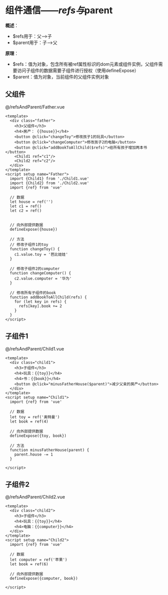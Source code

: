 # 组件通信——$refs与$parent



**概述**：

* $refs用于：父-->子
* $parent用于：子-->父

**原理**：

* $refs：值为对象，包含所有被ref属性标识的dom元素或组件实例，父组件需要访问子组件的数据需要子组件进行授权（使用defineExpose）
* $parent：值为对象，当前组件的父组件实例对象



## 父组件

@/refsAndParent/Father.vue

```vue
<template>
  <div class="father">
    <h3>父组件</h3>
    <h4>房产： {{house}}</h4>
    <button @click="changeToy">修改孩子1的玩具</button>
    <button @click="changeComputer">修改孩子2的电脑</button>
    <button @click="addBookToAllChild($refs)">给所有孩子增加两本书</button>
    <Child1 ref="c1"/>
    <Child2 ref="c2"/>
  </div>
</template>
<script setup name="Father">
  import {Child1} from './Child1.vue'
  import {Child2} from './Child2.vue'
  import {ref} from 'vue'
  
  // 数据
  let house = ref('')
  let c1 = ref()
  let c2 = ref()
  
    
  // 向外部提供数据
  defineExpose({house})

  // 方法
  // 修改子组件1的toy
  function changeToy() {
    c1.value.toy = '芭比娃娃'
  }
  
  // 修改子组件2的computer
  function changeComputer() {
    c2.value.computer = '华为'
  }
  
  // 修改所有子组件的book
  function addBookToAllChild(refs) {
    for (let key in refs) {
      refs[key].book += 2
    }
  }
</script>
```



## 子组件1

@/refsAndParent/Child1.vue

```vue
<template>
  <div class="child1">
    <h3>子组件</h3>
    <h4>玩具：{{toy}}</h4>
    <h4>书：{{book}}</h4>
    <button @click="minusFatherHouse($parent)">减少父亲的房产</button>
  </div>
</template>
<script setup name="Child1">
  import {ref} from 'vue'
  
  // 数据
  let toy = ref('奥特曼')
  let book = ref(4)
  
  // 向外部提供数据
  defineExpose({toy, book})

  // 方法
  function minusFatherHouse(parent) {
    parent.house -= 1
  }
  
</script>
```



## 子组件2

@/refsAndParent/Child2.vue

```vue
<template>
  <div class="child2">
    <h3>子组件</h3>
    <h4>玩具：{{toy}}</h4>
    <h4>电脑：{{computer}}</h4>
  </div>
</template>
<script setup name="Child2">
  import {ref} from 'vue'
  
  // 数据
  let computer = ref('苹果')
  let book = ref(6)
  
  // 向外部提供数据
  defineExpose({computer, book})

</script>
```

